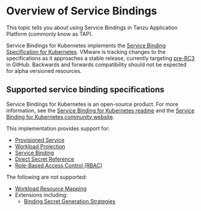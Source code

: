 # Overview of Service Bindings

This topic tells you about using Service Bindings in Tanzu Application Platform (commonly know as TAP).

Service Bindings for Kubernetes implements the
[Service Binding Specification for Kubernetes](https://github.com/k8s-service-bindings/spec). VMware is
tracking changes to the specifications as it approaches a stable release, currently targeting
[pre-RC3](https://github.com/k8s-service-bindings/spec/tree/12a9f2e376c50f051cc9aa913443bdecb0a24a01) in
GitHub. Backwards and forwards compatibility should not be expected for alpha versioned resources.

## Supported service binding specifications

Service Bindings for Kubernetes is an open-source product. For more information, see the [Service Binding for Kubernetes readme](https://github.com/servicebinding/spec) and the [Service Binding for Kubernetes community website](https://servicebinding.io/).

This implementation provides support for:

- [Provisioned Service](https://github.com/k8s-service-bindings/spec/tree/12a9f2e376c50f051cc9aa913443bdecb0a24a01#provisioned-service)
- [Workload Projection](https://github.com/k8s-service-bindings/spec/tree/12a9f2e376c50f051cc9aa913443bdecb0a24a01#workload-projection)
- [Service Binding](https://github.com/k8s-service-bindings/spec/tree/12a9f2e376c50f051cc9aa913443bdecb0a24a01#service-binding)
- [Direct Secret Reference](https://github.com/k8s-service-bindings/spec/tree/12a9f2e376c50f051cc9aa913443bdecb0a24a01#direct-secret-reference)
- [Role-Based Access Control (RBAC)](https://github.com/k8s-service-bindings/spec/tree/12a9f2e376c50f051cc9aa913443bdecb0a24a01#role-based-access-control-rbac)

The following are not supported:

- [Workload Resource Mapping](https://github.com/k8s-service-bindings/spec/tree/12a9f2e376c50f051cc9aa913443bdecb0a24a01#workload-resource-mapping)
- Extensions including:
  - [Binding Secret Generation Strategies](https://github.com/k8s-service-bindings/spec/tree/12a9f2e376c50f051cc9aa913443bdecb0a24a01#binding-secret-generation-strategies)
